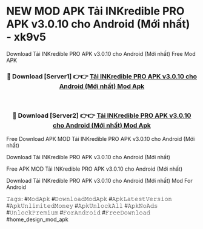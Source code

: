 # NEW MOD APK Tải INKredible PRO APK v3.0.10 cho Android (Mới nhất) - xk9v5
Download Tải INKredible PRO APK v3.0.10 cho Android (Mới nhất) Free Mod APK

<div align="center">
<h3>🔴 Download [Server1] 👉👉 <a href="https://apk-comot.site?title=Tải_INKredible_PRO_APK_v3.0.10_cho_Android_(Mới_nhất)">Tải INKredible PRO APK v3.0.10 cho Android (Mới nhất) Mod Apk</a></h3><br>

<h3>🔴 Download [Server2] 👉👉 <a href="https://apk-comot.site?title=Tải_INKredible_PRO_APK_v3.0.10_cho_Android_(Mới_nhất)">Tải INKredible PRO APK v3.0.10 cho Android (Mới nhất) Mod Apk</a></h3>
</div>


Free Download APK MOD Tải INKredible PRO APK v3.0.10 cho Android (Mới nhất)

Download Tải INKredible PRO APK v3.0.10 cho Android (Mới nhất) 

Free APK MOD Tải INKredible PRO APK v3.0.10 cho Android (Mới nhất) 

Download Tải INKredible PRO APK v3.0.10 cho Android (Mới nhất) Mod For Android

𝚃𝚊𝚐𝚜: #𝙼𝚘𝚍𝙰𝚙𝚔 #𝙳𝚘𝚠𝚗𝚕𝚘𝚊𝚍𝙼𝚘𝚍𝙰𝚙𝚔 #𝙰𝚙𝚔𝙻𝚊𝚝𝚎𝚜𝚝𝚅𝚎𝚛𝚜𝚒𝚘𝚗 #𝙰𝚙𝚔𝚄𝚗𝚕𝚒𝚖𝚒𝚝𝚎𝚍𝙼𝚘𝚗𝚎𝚢 #𝙰𝚙𝚔𝚄𝚗𝚕𝚘𝚌𝚔𝙰𝚕𝚕 #𝙰𝚙𝚔𝙽𝚘𝙰𝚍𝚜 #𝚄𝚗𝚕𝚘𝚌𝚔𝙿𝚛𝚎𝚖𝚒𝚞𝚖 #𝙵𝚘𝚛𝙰𝚗𝚍𝚛𝚘𝚒𝚍 #𝙵𝚛𝚎𝚎𝙳𝚘𝚠𝚗𝚕𝚘𝚊𝚍 #home_design_mod_apk